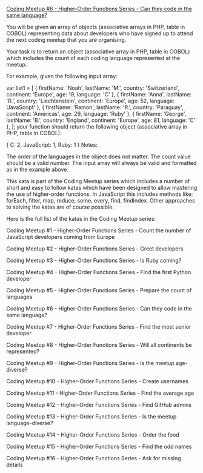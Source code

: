 [Coding Meetup #6 - Higher-Order Functions Series - Can they code in the same language?](https://www.codewars.com/kata/coding-meetup-number-6-higher-order-functions-series-can-they-code-in-the-same-language)

You will be given an array of objects (associative arrays in PHP, table in COBOL) representing data about developers who have signed up to attend the next coding meetup that you are organising.

Your task is to return an object (associative array in PHP, table in COBOL) which includes the count of each coding language represented at the meetup.

For example, given the following input array:

var list1 = [
  { firstName: 'Noah', lastName: 'M.', country: 'Switzerland', continent: 'Europe', age: 19, language: 'C' },
  { firstName: 'Anna', lastName: 'R.', country: 'Liechtenstein', continent: 'Europe', age: 52, language: 'JavaScript' },
  { firstName: 'Ramon', lastName: 'R.', country: 'Paraguay', continent: 'Americas', age: 29, language: 'Ruby' },
  { firstName: 'George', lastName: 'B.', country: 'England', continent: 'Europe', age: 81, language: 'C' },
];
your function should return the following object (associative array in PHP, table in COBOL):

{ C: 2, JavaScript: 1, Ruby: 1 }
Notes:

The order of the languages in the object does not matter.
The count value should be a valid number.
The input array will always be valid and formatted as in the example above.




This kata is part of the Coding Meetup series which includes a number of short and easy to follow katas which have been designed to allow mastering the use of higher-order functions. In JavaScript this includes methods like: forEach, filter, map, reduce, some, every, find, findIndex. Other approaches to solving the katas are of course possible.

Here is the full list of the katas in the Coding Meetup series:

Coding Meetup #1 - Higher-Order Functions Series - Count the number of JavaScript developers coming from Europe

Coding Meetup #2 - Higher-Order Functions Series - Greet developers

Coding Meetup #3 - Higher-Order Functions Series - Is Ruby coming?

Coding Meetup #4 - Higher-Order Functions Series - Find the first Python developer

Coding Meetup #5 - Higher-Order Functions Series - Prepare the count of languages

Coding Meetup #6 - Higher-Order Functions Series - Can they code in the same language?

Coding Meetup #7 - Higher-Order Functions Series - Find the most senior developer

Coding Meetup #8 - Higher-Order Functions Series - Will all continents be represented?

Coding Meetup #9 - Higher-Order Functions Series - Is the meetup age-diverse?

Coding Meetup #10 - Higher-Order Functions Series - Create usernames

Coding Meetup #11 - Higher-Order Functions Series - Find the average age

Coding Meetup #12 - Higher-Order Functions Series - Find GitHub admins

Coding Meetup #13 - Higher-Order Functions Series - Is the meetup language-diverse?

Coding Meetup #14 - Higher-Order Functions Series - Order the food

Coding Meetup #15 - Higher-Order Functions Series - Find the odd names

Coding Meetup #16 - Higher-Order Functions Series - Ask for missing details